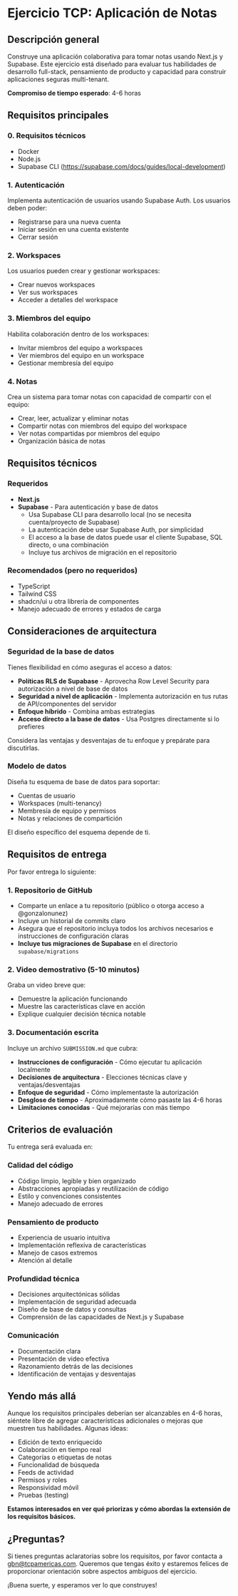 # Ejercicio TCP: Aplicación de Notas

## Descripción general

Construye una aplicación colaborativa para tomar notas usando Next.js y Supabase. Este ejercicio está diseñado para evaluar tus habilidades de desarrollo full-stack, pensamiento de producto y capacidad para construir aplicaciones seguras multi-tenant.

**Compromiso de tiempo esperado**: 4-6 horas

## Requisitos principales

### 0. Requisitos técnicos

- Docker
- Node.js
- Supabase CLI (https://supabase.com/docs/guides/local-development)

### 1. Autenticación

Implementa autenticación de usuarios usando Supabase Auth. Los usuarios deben poder:

- Registrarse para una nueva cuenta
- Iniciar sesión en una cuenta existente
- Cerrar sesión

### 2. Workspaces

Los usuarios pueden crear y gestionar workspaces:

- Crear nuevos workspaces
- Ver sus workspaces
- Acceder a detalles del workspace

### 3. Miembros del equipo

Habilita colaboración dentro de los workspaces:

- Invitar miembros del equipo a workspaces
- Ver miembros del equipo en un workspace
- Gestionar membresía del equipo

### 4. Notas

Crea un sistema para tomar notas con capacidad de compartir con el equipo:

- Crear, leer, actualizar y eliminar notas
- Compartir notas con miembros del equipo del workspace
- Ver notas compartidas por miembros del equipo
- Organización básica de notas

## Requisitos técnicos

### Requeridos

- **Next.js**
- **Supabase** - Para autenticación y base de datos
  - Usa Supabase CLI para desarrollo local (no se necesita cuenta/proyecto de Supabase)
  - La autenticación debe usar Supabase Auth, por simplicidad
  - El acceso a la base de datos puede usar el cliente Supabase, SQL directo, o una combinación
  - Incluye tus archivos de migración en el repositorio

### Recomendados (pero no requeridos)

- TypeScript
- Tailwind CSS
- shadcn/ui u otra librería de componentes
- Manejo adecuado de errores y estados de carga

## Consideraciones de arquitectura

### Seguridad de la base de datos

Tienes flexibilidad en cómo aseguras el acceso a datos:

- **Políticas RLS de Supabase** - Aprovecha Row Level Security para autorización a nivel de base de datos
- **Seguridad a nivel de aplicación** - Implementa autorización en tus rutas de API/componentes del servidor
- **Enfoque híbrido** - Combina ambas estrategias
- **Acceso directo a la base de datos** - Usa Postgres directamente si lo prefieres

Considera las ventajas y desventajas de tu enfoque y prepárate para discutirlas.

### Modelo de datos

Diseña tu esquema de base de datos para soportar:

- Cuentas de usuario
- Workspaces (multi-tenancy)
- Membresía de equipo y permisos
- Notas y relaciones de compartición

El diseño específico del esquema depende de ti.

## Requisitos de entrega

Por favor entrega lo siguiente:

### 1. Repositorio de GitHub

- Comparte un enlace a tu repositorio (público o otorga acceso a @gonzalonunez)
- Incluye un historial de commits claro
- Asegura que el repositorio incluya todos los archivos necesarios e instrucciones de configuración claras
- **Incluye tus migraciones de Supabase** en el directorio `supabase/migrations`

### 2. Video demostrativo (5-10 minutos)

Graba un video breve que:

- Demuestre la aplicación funcionando
- Muestre las características clave en acción
- Explique cualquier decisión técnica notable

### 3. Documentación escrita

Incluye un archivo `SUBMISSION.md` que cubra:

- **Instrucciones de configuración** - Cómo ejecutar tu aplicación localmente
- **Decisiones de arquitectura** - Elecciones técnicas clave y ventajas/desventajas
- **Enfoque de seguridad** - Cómo implementaste la autorización
- **Desglose de tiempo** - Aproximadamente cómo pasaste las 4-6 horas
- **Limitaciones conocidas** - Qué mejorarías con más tiempo

## Criterios de evaluación

Tu entrega será evaluada en:

### Calidad del código

- Código limpio, legible y bien organizado
- Abstracciones apropiadas y reutilización de código
- Estilo y convenciones consistentes
- Manejo adecuado de errores

### Pensamiento de producto

- Experiencia de usuario intuitiva
- Implementación reflexiva de características
- Manejo de casos extremos
- Atención al detalle

### Profundidad técnica

- Decisiones arquitectónicas sólidas
- Implementación de seguridad adecuada
- Diseño de base de datos y consultas
- Comprensión de las capacidades de Next.js y Supabase

### Comunicación

- Documentación clara
- Presentación de video efectiva
- Razonamiento detrás de las decisiones
- Identificación de ventajas y desventajas

## Yendo más allá

Aunque los requisitos principales deberían ser alcanzables en 4-6 horas, siéntete libre de agregar características adicionales o mejoras que muestren tus habilidades. Algunas ideas:

- Edición de texto enriquecido
- Colaboración en tiempo real
- Categorías o etiquetas de notas
- Funcionalidad de búsqueda
- Feeds de actividad
- Permisos y roles
- Responsividad móvil
- Pruebas (testing)

**Estamos interesados en ver qué priorizas y cómo abordas la extensión de los requisitos básicos.**

## ¿Preguntas?

Si tienes preguntas aclaratorias sobre los requisitos, por favor contacta a gbn@tcpamericas.com. Queremos que tengas éxito y estaremos felices de proporcionar orientación sobre aspectos ambiguos del ejercicio.

¡Buena suerte, y esperamos ver lo que construyes!
